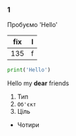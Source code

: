 ### 1
Пробуємо
'Hello'

|fix|l|
|---|-|
135 |f|

```python
print('Hello')
```

Hello my **dear** friends

1. Тип
2. `Об'єкт`
3. Ціль
* Чотири
